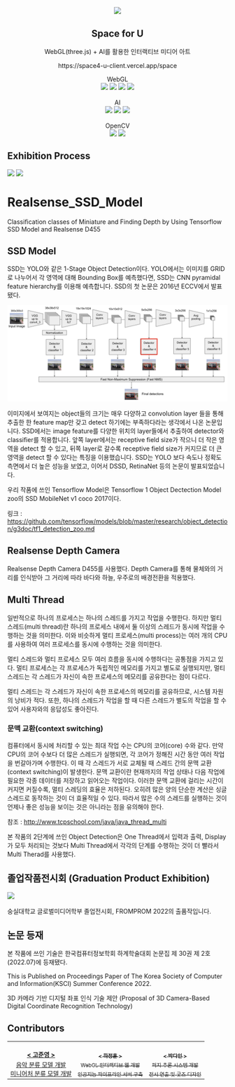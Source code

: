 <p align="middle">
    <img width="200px;" src="https://github.com/omizha/Space4U-client/blob/master/docs/img/logo.png?raw=true"/>
</p>
<h2 align="middle">Space for U</h2>
<p align="middle">WebGL(three.js) + AI를 활용한 인터랙티브 미디어 아트</p>
<p align="middle">https://space4-u-client.vercel.app/space</p>
<p align="middle">
    WebGL </br>
    <img src="https://img.shields.io/badge/tech-ReactJS-blue" />
    <img src="https://img.shields.io/badge/tech-ThreeJS-lightgrey" />
    <img src="https://img.shields.io/badge/tech-NestJS-red" />
    <img src="https://img.shields.io/badge/tech-GraphQL-purple" />
    </br>
    </br> AI </br>
    <img src="https://img.shields.io/badge/tech-Tenserflow-orange" />
    <img src="https://img.shields.io/badge/tech-Keras-red" />
    <img src="https://img.shields.io/badge/tech-Sklearn-blue" />    
    </br>
    </br> OpenCV </br>
    <img src="https://img.shields.io/badge/tech-Librosa-purple" />
    <img src="https://img.shields.io/badge/tech-pygame-green" />
    
</p>

## Exhibition Process
<img src="https://github.com/omizha/Space4U-client/blob/master/docs/img/ExhibitionProcess1.png?raw=true">
<img src="https://github.com/omizha/Space4U-client/blob/master/docs/img/ExhibitionProcess2.png?raw=true">

# Realsense_SSD_Model
Classification classes of Miniature and Finding Depth by Using Tensorflow SSD Model and Realsense D455

## SSD Model

SSD는 YOLO와 같은 1-Stage Object Detection이다. YOLO에서는 이미지를 GRID로 나누어서 각 영역에 대해 Bounding Box를 예측했다면, SSD는 CNN pyramidal feature hierarchy를 이용해 예측합니다. SSD의 첫 논문은 2016년 ECCV에서 발표됐다.

![image](https://github.com/FW2022/Realsense_SSD_Model/blob/main/ImgforRM/SSDModel.png)

이미지에서 보여지는 object들의 크기는 매우 다양하고 convolution layer 들을 통해 추출한 한 feature map만 갖고 detect 하기에는 부족하다라는 생각에서 나온 논문입니다. SSD에서는 image feature를 다양한 위치의 layer들에서 추출하여 detector와 classifier를 적용합니다. 앞쪽 layer에서는 receptive field size가 작으니 더 작은 영역을 detect 할 수 있고, 뒤쪽 layer로 갈수록 receptive field size가 커지므로 더 큰 영역을 detect 할 수 있다는 특징을 이용했습니다. SSD는 YOLO 보다 속도나 정확도 측면에서 더 높은 성능을 보였고, 이어서 DSSD, RetinaNet 등의 논문이 발표되었습니다.

우리 작품에 쓰인 Tensorflow Model은 Tensorflow 1 Object Dectection Model zoo의 SSD MobileNet v1 coco 2017이다. 

링크 : https://github.com/tensorflow/models/blob/master/research/object_detection/g3doc/tf1_detection_zoo.md

## Realsense Depth Camera

Realsense Depth Camera D455를 사용했다. Depth Camera를 통해 물체와의 거리를 인식받아 그 거리에 따라 바다와 하늘, 우주로의 배경전환을 적용했다.


## Multi Thread
일반적으로 하나의 프로세스는 하나의 스레드를 가지고 작업을 수행한다. 하지만 멀티 스레드(multi thread)란 하나의 프로세스 내에서 둘 이상의 스레드가 동시에 작업을 수행하는 것을 의미한다. 이와 비슷하게 멀티 프로세스(multi process)는 여러 개의 CPU를 사용하여 여러 프로세스를 동시에 수행하는 것을 의미한다.

멀티 스레드와 멀티 프로세스 모두 여러 흐름을 동시에 수행하다는 공통점을 가지고 있다. 멀티 프로세스는 각 프로세스가 독립적인 메모리를 가지고 별도로 실행되지만, 멀티 스레드는 각 스레드가 자신이 속한 프로세스의 메모리를 공유한다는 점이 다르다.

멀티 스레드는 각 스레드가 자신이 속한 프로세스의 메모리를 공유하므로, 시스템 자원의 낭비가 적다. 또한, 하나의 스레드가 작업을 할 때 다른 스레드가 별도의 작업을 할 수 있어 사용자와의 응답성도 좋아진다.

### 문맥 교환(context switching)
컴퓨터에서 동시에 처리할 수 있는 최대 작업 수는 CPU의 코어(core) 수와 같다. 만약 CPU의 코어 수보다 더 많은 스레드가 실행되면, 각 코어가 정해진 시간 동안 여러 작업을 번갈아가며 수행한다. 이 때 각 스레드가 서로 교체될 때 스레드 간의 문맥 교환(context switching)이 발생한다. 문맥 교환이란 현재까지의 작업 상태나 다음 작업에 필요한 각종 데이터를 저장하고 읽어오는 작업이다.
이러한 문맥 교환에 걸리는 시간이 커지면 커질수록, 멀티 스레딩의 효율은 저하된다. 오히려 많은 양의 단순한 계산은 싱글 스레드로 동작하는 것이 더 효율적일 수 있다. 따라서 많은 수의 스레드를 실행하는 것이 언제나 좋은 성능을 보이는 것은 아니라는 점을 유의해야 한다.

참조 : http://www.tcpschool.com/java/java_thread_multi

본 작품의 2단계에 쓰인 Object Detection은 One Thread에서 입력과 출력, Display가 모두 처리되는 것보다 Multi Thread에서 각각의 단계를 수행하는 것이 더 빨라서 Multi Therad를 사용했다.

## 졸업작품전시회 (Graduation Product Exhibition)
<img src="https://github.com/FW2022/Realsense_SSD_Model/blob/main/ImgforRM/FROMPROM.png" width="300">

숭실대학교 글로벌미디어학부 졸업전시회, FROMPROM 2022의 출품작입니다.

## 논문 등재

본 작품에 쓰인 기술은 한국컴퓨터정보학회 하계학술대회 논문집 제 30권 제 2호 (2022.07)에 등재됐다.

This is Published on Proceedings Paper of The Korea Society of Computer and Information(KSCI) Summer Conference 2022.

3D 카메라 기반 디지털 좌표 인식 기술 제안 (Proposal of 3D Camera-Based Digital Coordinate Recognition Technology)


## Contributors
<table>
  <tr>
      <td align="center">
    <a>
        <img src="https://avatars.githubusercontent.com/u/30133053?v=4" width="150px;" alt="" href="https://github.com/Junst"/>
        <br />
        <sub>
            <a href="https://github.com/Junst"><b>< 고준영 ></b></a>
            <br />
            <a href="https://github.com/FW2022/MusicMoodRecognition"> 음악 분류 모델 개발</a> <br />
            <a href="https://github.com/FW2022/Realsense_SSD_Model"> 미니어처 분류 모델 개발 </a>
        </sub>
    </a>
</td>
    <td align="center">
        <a href="https://github.com/omizha">
            <img src="https://avatars.githubusercontent.com/u/4525704?v=4?s=100" width="150px;" alt=""/>
            <br />
            <sub>
                <b>< 하정훈 ></b>
                <br />
                WebGL 인터랙티브 웹 개발 <br />
                인공지능 파이프라인 서버 구축
            </sub>
        </a>
    </td>
    <td align="center">
    <a href="https://github.com/your-mistletoe">
        <img src="https://avatars.githubusercontent.com/u/84714861?v=4" width="150px;" alt=""/>
        <br />
        <sub>
            <b>< 박다인 ></b>
            <br />
            퍼지 추론 시스템 개발 <br />
            전시 연출 및 굿즈 디자인
        </sub>
    </a>
</td>
</table>

